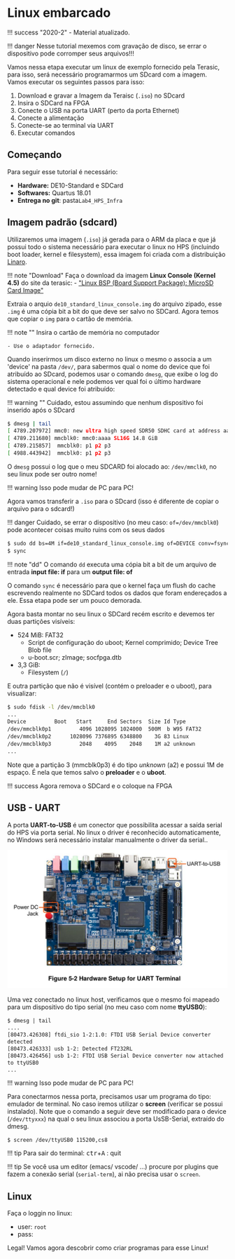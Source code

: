 # Linux embarcado

!!! success "2020-2"
    - Material atualizado.

!!! danger
     Nesse tutorial mexemos com gravação de disco, se errar o dispositivo pode corromper seus arquivos!!!
     
Vamos nessa etapa executar um linux de exemplo fornecido pela Terasic, para isso, será necessário programarmos um SDcard com a imagem. Vamos executar os seguintes passos para isso:

1. Download e gravar a Imagem da Teraisc (`.iso`) no SDcard
1. Insira o SDCard na FPGA
1. Conecte o USB na porta UART (perto da porta Ethernet)
1. Conecte a alimentação
1. Conecte-se ao terminal via UART
1. Executar comandos

## Começando

Para seguir esse tutorial é necessário:

- **Hardware:** DE10-Standard e SDCard
- **Softwares:** Quartus 18.01
- **Entrega no git**: pasta`Lab4_HPS_Infra`

## Imagem padrão (sdcard) 

Utilizaremos uma imagem (`.iso`) já gerada para o ARM da placa e que já possui todo o sistema necessário para executar o linux no HPS (incluindo boot loader, kernel e filesystem), essa imagem foi criada com a distribuição [Linaro](https://www.linaro.org/).

!!! note "Download"
    Faça o download da imagem **Linux Console (Kernel 4.5)** do site da terasic:
    - ["Linux BSP (Board Support Package): MicroSD Card Image"](https://www.terasic.com.tw/cgi-bin/page/archive.pl?Language=English&CategoryNo=205&No=1081&PartNo=4)
    
Extraia o arquio `de10_standard_linux_console.img` do arquivo zipado, esse `.img` é uma cópia bit a bit do que deve ser salvo no SDCard. Agora temos que copiar o `img` para o cartão de memória.

!!! note ""
    Insira o cartão de memória no computador
    
    - Use o adaptador fornecido.

Quando inserirmos um disco externo no linux o mesmo o associa a um 'device' na pasta `/dev/`, para sabermos qual o nome do device que foi atribuído ao SDcard, podemos usar o comando `dmesg`, que exibe o log do sistema operacional e nele podemos ver qual foi o último hardware detectado e qual device foi atribuído:

!!! warning ""
    Cuidado, estou assumindo que nenhum dispositivo foi inserido após o SDcard

```bash
$ dmesg | tail
[ 4789.207972] mmc0: new ultra high speed SDR50 SDHC card at address aaaa
[ 4789.211680] mmcblk0: mmc0:aaaa SL16G 14.8 GiB 
[ 4789.215857]  mmcblk0: p1 p2 p3
[ 4988.443942]  mmcblk0: p1 p2 p3
```

O `dmesg` possui o log que o meu SDCARD foi alocado ao: `/dev/mmclk0`, no seu linux pode ser outro nome!

!!! warning 
    Isso pode mudar de PC para PC! 

Agora vamos transferir a `.iso` para o SDcard (isso é diferente de copiar o arquivo para o sdcard!)

!!! danger
    Cuidado, se errar o dispositivo (no meu caso: `of=/dev/mmcblk0`) pode acontecer coisas muito ruins com os seus dados

```bash
$ sudo dd bs=4M if=de10_standard_linux_console.img of=DEVICE conv=fsync status=progress
$ sync
```

!!! note "dd"
    O comando `dd` executa uma cópia bit a bit de um arquivo de entrada **input file: if** para um **output file: of** 

O comando `sync` é necessário para que o kernel faça um flush do cache escrevendo realmente no SDCard todos os dados que foram endereçados a ele. Essa etapa pode ser um pouco demorada.

Agora basta montar no seu linux o SDCard recém escrito e devemos ter duas partições visíveis: 

- 524 MiB: FAT32
    - Script de configuração do uboot; Kernel comprimido;  Device Tree Blob file  
    - u-boot.scr; zImage; socfpga.dtb
- 3,3 GiB:  
    - Filesystem (`/`)

E outra partição que não é visível (contém o preloader e o uboot), para visualizar:

```bash
$ sudo fdisk -l /dev/mmcblk0 
...
Device         Boot   Start     End Sectors  Size Id Type
/dev/mmcblk0p1         4096 1028095 1024000  500M  b W95 FAT32
/dev/mmcblk0p2      1028096 7376895 6348800    3G 83 Linux
/dev/mmcblk0p3         2048    4095    2048    1M a2 unknown
...
```

Note que a partição 3 (mmcblk0p3) é do tipo *unknown* (a2) e possui 1M de espaço. É nela que temos salvo o **preloader** e o **uboot**.

!!! success 
    Agora remova o SDCard e o coloque na FPGA

## USB - UART

A porta **UART-to-USB** é um conector que possibilita acessar a saída serial do HPS via porta serial. No linux o driver é reconhecido automaticamente, no Windows será necessário instalar manualmente o driver da serial.. 

![](figs/Tutorial-HPS-Running-uart.png)

Uma vez conectado no linux host, verificamos que o mesmo foi mapeado para um dispositivo do tipo serial (no meu caso com nome **ttyUSB0**):

```
$ dmesg | tail 
....
[80473.426308] ftdi_sio 1-2:1.0: FTDI USB Serial Device converter detected
[80473.426333] usb 1-2: Detected FT232RL
[80473.426456] usb 1-2: FTDI USB Serial Device converter now attached to ttyUSB0
...
```

!!! warning 
    Isso pode mudar de PC para PC! 

Para conectarmos nessa porta, precisamos usar um programa do tipo: emulador de terminal. No caso iremos utilizar o **screen** (verificar se possui instalado). Note que o comando a seguir deve ser modificado para o device (`/dev/ttyxxx`) na qual o seu linux associou a porta UsSB-Serial, extraído do dmesg.

```bash
$ screen /dev/ttyUSB0 115200,cs8
```

!!! tip
    Para sair do terminal: <kbd>ctr</kbd>+<kbd>A</kbd> : quit


!!! tip
    Se você usa um editor (emacs/ vscode/ ...) procure por plugins que fazem a conexão serial (`serial-term`), ai não precisa usar o `screen`.

## Linux

Faça o loggin no linux:

- user: `root`
- pass: 

Legal! Vamos agora descobrir como criar programas para esse Linux!
